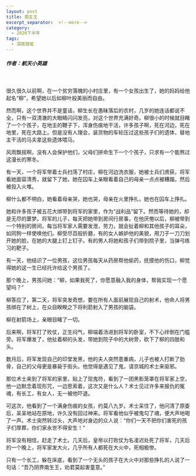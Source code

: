 ```yaml
---
layout: post
title: 南生王
excerpt_separator:  <!--more-->
category: 
  - 2020下半年
tags:
  - 深夜随笔
---
```


##### 作者：航天小英雄

<br>

很久很久以前啊，在一个贫穷落魄的小村庄里，有一个女孩出生了，她的妈妈给他起名“柳”，希望她以后如柳叶般美丽而自由。

然而啊，这个世界并不是童话，柳生长在愚昧落后的农村，几岁的她连话都说不全，只有一双清澈的大眼睛闪闪发亮，对这个世界充满好奇。柳很小的时候就目睹了一个个孩子，在地主的鞭子下，浑身伤痕地干活，许多孩子啊，死在河边，死在地里，死在大路上。但是没有人理会，装货物的车轮压过这些孩子们的遗体，替地主干活的马夫拿这些遗体喂马。

风雨飘摇啊，没有人会保护他们，父母们拼命生下一个个孩子，只求有一个能熬过这漫长的寒冬。

有一天，一个将军带着士兵扫荡了村庄，柳在河边洗衣服，她被士兵们虏获，将军看她面容清秀，就留下了她，她在囚车上亲眼看着自己的母亲一点点被糟蹋，然后被投入火堆。

柳什么都不明白，她看着母亲哭，她也哭，母亲在火里挣扎，她也在囚车上挣扎。

她和许多孩子被五花大绑带到将军的家里，作为“战利品”留下。然而等待她的，却是无尽的噩梦。将军的儿子，每天把她带到房间行房事，在他厌倦以后，柳被带到一个特别的房间，每当将军家人需要发泄，劳力，就会扯着柳和其他孩子的耳朵，如同狗一样使唤他们。柳受尽百般折磨，有的女人嫉妒他的美貌，用刀子一刀刀划开她的脸，在她的大腿上钉上钉子。有的男人将她和孩子们带到院子里，当弹弓练习的靶子。

有一天，他结识了一位男孩，这位男孩每天从药房帮他偷药，抚摸他的伤口，柳觉得她的这一生已经托许给这个男孩了。

那个晚上，男孩问她：“柳，如果我死了，你愿意融入我的身体，帮我实现一个愿望吗？”

柳答应了，第二天，将军突发奇想，要在所有人面前展现自己的射术，他命人将男孩绑在了树上，在众目睽睽之下将利箭射入了男孩的脑袋。

柳在射箭场上，亲眼目睹了一切。

后来啊，将军打了败仗，正生闷气，柳端着汤进到将军的卧室，不下心绊倒在门槛旁。将军爆发了，他扯着柳的头发，带她到院子中的大树旁，砍下了柳的四肢和头。

数月后，将军发现自己的印堂发黑，他的夫人突然患重病，儿子也被人打断了肋骨，自己的父母更是暴毙于街头。他觉得是遇见了鬼，请京城的术士来驱邪。

那位术士来到了将军的家里，贴上了现鬼符，看到了一团黑影笼罩在将军家上空，他一边默念着现形咒，一边思索着，这次又是什么人？术士见过许多来报仇的冤魂，有长工，有女人，无一被他吓退。

可这次，他看到了一个满身伤痕的女孩，约莫八九岁。术士呆住了，他问清了原委后，呆呆地站在原地，许久没有回过神来。将军看他似乎被鬼勾了魂，便大声地喝了一声。术士突然转过头，大声地对身边的众人说：“你们一天不把你们害死的孩子们厚葬，你们家永世不得安生！“

将军没有相信，赶走了术士。几天后，皇帝以打败仗为名凌迟处死了将军，几天后的一个晚上，将军家发大火，几乎所有人都死在大火中，死相极惨。

只有一个长工，躲在床底，看到了一个无头的孩子在大火中对那些挣扎的人说了一句话：“吾乃阴界南生王，劝君莫起害童意。”